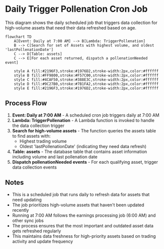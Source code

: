 # Daily Trigger Pollenation Cron Job

This diagram shows the daily scheduled job that triggers data collection for high-volume assets that need their data refreshed based on age.

```mermaid
flowchart TD
    A[Event: Daily at 7:00 AM] --> B[Lambda: TriggerPollenation]
    B --> C[Search for set of Assets with highest volume, and oldest 'lastPollenationDate']
    C --> D[Table: assets]
    C --> E[For each asset returned, dispatch a pollenationNeeded event]
    
    style A fill:#2196F3,stroke:#1976D2,stroke-width:2px,color:#ffffff
    style B fill:#FF9800,stroke:#F57C00,stroke-width:2px,color:#ffffff
    style C fill:#4CAF50,stroke:#388E3C,stroke-width:2px,color:#ffffff
    style D fill:#9C27B0,stroke:#7B1FA2,stroke-width:2px,color:#ffffff
    style E fill:#2196F3,stroke:#1976D2,stroke-width:2px,color:#ffffff
```

## Process Flow

1. **Event: Daily at 7:00 AM** - A scheduled cron job triggers daily at 7:00 AM
2. **Lambda: TriggerPollenation** - A Lambda function is invoked to handle the data collection trigger
3. **Search for high-volume assets** - The function queries the assets table to find assets with:
   - Highest trading volume
   - Oldest 'lastPollenationDate' (indicating they need data refresh)
4. **Table: assets** - The database table that contains asset information including volume and last pollenation date
5. **Dispatch pollenationNeeded events** - For each qualifying asset, trigger data collection events

## Notes

- This is a scheduled job that runs daily to refresh data for assets that need updating
- The job prioritizes high-volume assets that haven't been updated recently
- Running at 7:00 AM follows the earnings processing job (6:00 AM) and other sync jobs
- The process ensures that the most important and outdated asset data gets refreshed regularly
- This maintains data freshness for high-priority assets based on trading activity and update frequency 